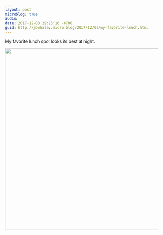 ```yaml
---
layout: post
microblog: true
audio: 
date: 2017-12-08 19:25:16 -0700
guid: http://jbwhaley.micro.blog/2017/12/09/my-favorite-lunch.html
---
```

My favorite lunch spot looks its best at night.

<img src="http://www.jarrodwhaley.com/uploads/2017/d68fdc93f7.jpg" width="600" height="599" />
